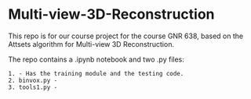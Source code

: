 # Multi-view-3D-Reconstruction
This repo is for our course project for the course GNR 638, based on the Attsets algorithm for Multi-view 3D Reconstruction.

The repo contains a .ipynb notebook and two .py files:

    1. - Has the training module and the testing code.
    2. binvox.py - 
    3. tools1.py - 

